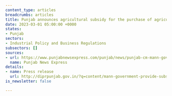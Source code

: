 ```yaml
---
content_type: articles
breadcrumbs: articles
title: Punjab announces agricultural subsidy for the purchase of agricultural machinery
date: 2023-03-01 05:00:00 +0000
states:
- Punjab
sectors:
- Industrial Policy and Business Regulations
subsectors: []
sources:
- url: https://www.punjabnewsexpress.com/punjab/news/punjab-cm-mann-government-to-provide-subsidy-on-purchase-of-agricultural-machinery-kuldeep-singh-dhaliwal-201292
  name: Punjab News Express
details:
- name: Press release
  url: http://diprpunjab.gov.in/?q=content/mann-government-provide-subsidy-purchase-agricultural-machinery-kuldeep-singh-dhaliwal
is_newsletter: false

---
```

